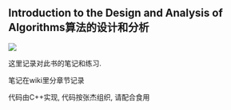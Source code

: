 ## Introduction to the Design and Analysis of Algorithms算法的设计和分析

![](https://img1.doubanio.com/view/subject/l/public/s6944177.jpg)

这里记录对此书的笔记和练习.

笔记在wiki里分章节记录

代码由C++实现, 代码按张杰组织, 请配合食用
